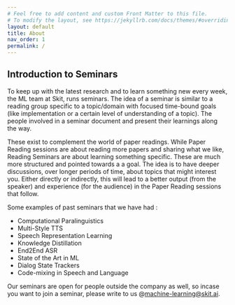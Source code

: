 ```yaml
---
# Feel free to add content and custom Front Matter to this file.
# To modify the layout, see https://jekyllrb.com/docs/themes/#overriding-theme-defaults
layout: default
title: About
nav_order: 1
permalink: /
---
```


## Introduction to Seminars

To keep up with the latest research and to learn something new every week, the ML team at Skit, runs seminars. The idea of a seminar is similar to a reading group specific to a topic/domain with focused time-bound goals (like implementation or a certain level of understanding of a topic). The people involved in a seminar document and present their learnings along the way.

These exist to complement the world of paper readings. While Paper Reading sessions are about reading more papers and sharing what we like, Reading Seminars are about learning something specific. These are much more structured and pointed towards a a goal. The idea is to have deeper discussions, over longer periods of time, about topics that might interest you. Either directly or indirectly, this will lead to a better output (from the speaker) and experience (for the audience) in the Paper Reading sessions that follow.

Some examples of past seminars that we have had :
- Computational Paralinguistics
- Multi-Style TTS
- Speech Representation Learning
- Knowledge Distillation
- End2End ASR
- State of the Art in ML
- Dialog State Trackers
- Code-mixing in Speech and Language

Our seminars are open for people outside the company as well, so incase you want to join a seminar, please write to us @machine-learning@skit.ai.
